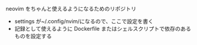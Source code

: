 neovim をちゃんと使えるようになるためのリポジトリ

- settings が~/.config/nvim/になるので、ここで設定を書く
- 記録として使えるように Dockerfile またはシェルスクリプトで依存のあるものを設定する
